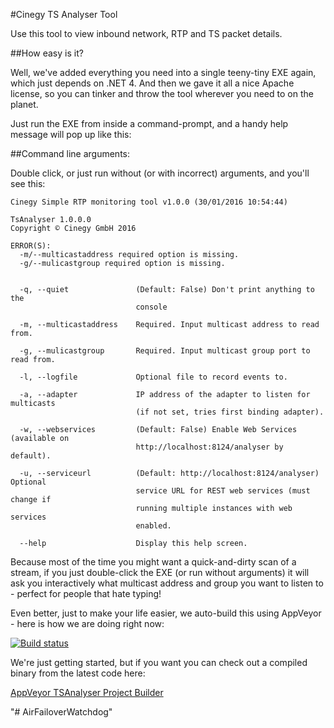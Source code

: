 ﻿#Cinegy TS Analyser Tool

Use this tool to view inbound network, RTP and TS packet details.

##How easy is it?

Well, we've added everything you need into a single teeny-tiny EXE again, which just depends on .NET 4. And then we gave it all a nice Apache license, so you can tinker and throw the tool wherever you need to on the planet.

Just run the EXE from inside a command-prompt, and a handy help message will pop up like this:

##Command line arguments:

Double click, or just run without (or with incorrect) arguments, and you'll see this:

```
Cinegy Simple RTP monitoring tool v1.0.0 (30/01/2016 10:54:44)

TsAnalyser 1.0.0.0
Copyright © Cinegy GmbH 2016

ERROR(S):
  -m/--multicastaddress required option is missing.
  -g/--mulicastgroup required option is missing.


  -q, --quiet               (Default: False) Don't print anything to the
                            console

  -m, --multicastaddress    Required. Input multicast address to read from.

  -g, --mulicastgroup       Required. Input multicast group port to read from.

  -l, --logfile             Optional file to record events to.

  -a, --adapter             IP address of the adapter to listen for multicasts
                            (if not set, tries first binding adapter).

  -w, --webservices         (Default: False) Enable Web Services (available on
                            http://localhost:8124/analyser by default).

  -u, --serviceurl          (Default: http://localhost:8124/analyser) Optional
                            service URL for REST web services (must change if
                            running multiple instances with web services
                            enabled.

  --help                    Display this help screen.

```

Because most of the time you might want a quick-and-dirty scan of a stream, if you just double-click the EXE (or run without arguments) it will ask you interactively what multicast address and group you want to listen to - perfect for people that hate typing!

Even better, just to make your life easier, we auto-build this using AppVeyor - here is how we are doing right now: 

[![Build status](https://ci.appveyor.com/api/projects/status/08dqscip26lr0g1o/branch/master?svg=true)](https://ci.appveyor.com/project/cinegy/tsanalyser/branch/master)

We're just getting started, but if you want you can check out a compiled binary from the latest code here:

[AppVeyor TSAnalyser Project Builder](https://ci.appveyor.com/project/cinegy/tsanalyser/build/artifacts)

"# AirFailoverWatchdog" 
